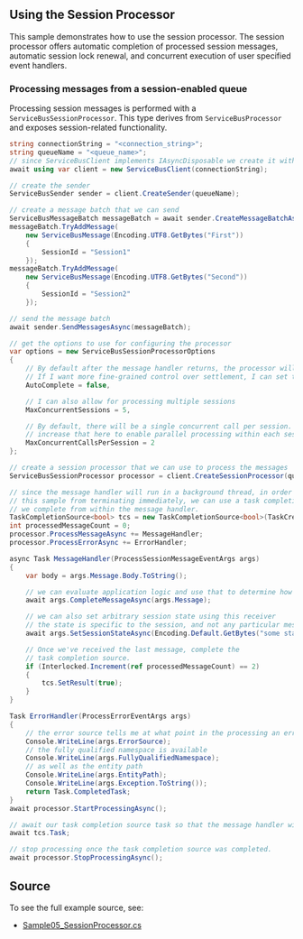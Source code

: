 ## Using the Session Processor

This sample demonstrates how to use the session processor. The session processor offers automatic completion of processed session messages, automatic session lock renewal, and concurrent execution of user specified event handlers.

### Processing messages from a session-enabled queue

Processing session messages is performed with a `ServiceBusSessionProcessor`. This type
derives from `ServiceBusProcessor` and exposes session-related functionality.

```C# Snippet:ServiceBusProcessSessionMessages
string connectionString = "<connection_string>";
string queueName = "<queue_name>";
// since ServiceBusClient implements IAsyncDisposable we create it with "await using"
await using var client = new ServiceBusClient(connectionString);

// create the sender
ServiceBusSender sender = client.CreateSender(queueName);

// create a message batch that we can send
ServiceBusMessageBatch messageBatch = await sender.CreateMessageBatchAsync();
messageBatch.TryAddMessage(
    new ServiceBusMessage(Encoding.UTF8.GetBytes("First"))
    {
        SessionId = "Session1"
    });
messageBatch.TryAddMessage(
    new ServiceBusMessage(Encoding.UTF8.GetBytes("Second"))
    {
        SessionId = "Session2"
    });

// send the message batch
await sender.SendMessagesAsync(messageBatch);

// get the options to use for configuring the processor
var options = new ServiceBusSessionProcessorOptions
{
    // By default after the message handler returns, the processor will complete the message
    // If I want more fine-grained control over settlement, I can set this to false.
    AutoComplete = false,

    // I can also allow for processing multiple sessions
    MaxConcurrentSessions = 5,

    // By default, there will be a single concurrent call per session. I can
    // increase that here to enable parallel processing within each session.
    MaxConcurrentCallsPerSession = 2
};

// create a session processor that we can use to process the messages
ServiceBusSessionProcessor processor = client.CreateSessionProcessor(queueName, options);

// since the message handler will run in a background thread, in order to prevent
// this sample from terminating immediately, we can use a task completion source that
// we complete from within the message handler.
TaskCompletionSource<bool> tcs = new TaskCompletionSource<bool>(TaskCreationOptions.RunContinuationsAsynchronously);
int processedMessageCount = 0;
processor.ProcessMessageAsync += MessageHandler;
processor.ProcessErrorAsync += ErrorHandler;

async Task MessageHandler(ProcessSessionMessageEventArgs args)
{
    var body = args.Message.Body.ToString();

    // we can evaluate application logic and use that to determine how to settle the message.
    await args.CompleteMessageAsync(args.Message);

    // we can also set arbitrary session state using this receiver
    // the state is specific to the session, and not any particular message
    await args.SetSessionStateAsync(Encoding.Default.GetBytes("some state"));

    // Once we've received the last message, complete the
    // task completion source.
    if (Interlocked.Increment(ref processedMessageCount) == 2)
    {
        tcs.SetResult(true);
    }
}

Task ErrorHandler(ProcessErrorEventArgs args)
{
    // the error source tells me at what point in the processing an error occurred
    Console.WriteLine(args.ErrorSource);
    // the fully qualified namespace is available
    Console.WriteLine(args.FullyQualifiedNamespace);
    // as well as the entity path
    Console.WriteLine(args.EntityPath);
    Console.WriteLine(args.Exception.ToString());
    return Task.CompletedTask;
}
await processor.StartProcessingAsync();

// await our task completion source task so that the message handler will be invoked at least once.
await tcs.Task;

// stop processing once the task completion source was completed.
await processor.StopProcessingAsync();
```

## Source

To see the full example source, see:

* [Sample05_SessionProcessor.cs](../tests/Samples/Sample05_SessionProcessor.cs)
